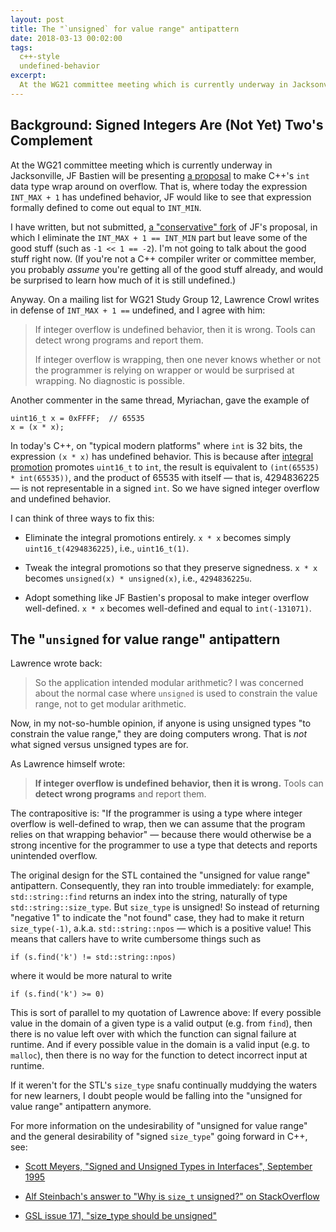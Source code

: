 ```yaml
---
layout: post
title: The "`unsigned` for value range" antipattern
date: 2018-03-13 00:02:00
tags:
  c++-style
  undefined-behavior
excerpt:
  At the WG21 committee meeting which is currently underway in Jacksonville, JF Bastien will be presenting [a proposal](http://www.open-std.org/jtc1/sc22/wg21/docs/papers/2018/p0907r0.html) to make C++'s `int` data type wrap around on overflow.
---
```



## Background: Signed Integers Are (Not Yet) Two's Complement

At the WG21 committee meeting which is currently underway in Jacksonville,
JF Bastien will be presenting [a proposal](http://www.open-std.org/jtc1/sc22/wg21/docs/papers/2018/p0907r0.html)
to make C++'s `int` data type wrap around on overflow. That is, where today the expression `INT_MAX + 1`
has undefined behavior, JF would like to see that expression formally defined
to come out equal to `INT_MIN`.

I have written, but not submitted, [a "conservative" fork](https://quuxplusone.github.io/draft/twosc-conservative.html)
of JF's proposal, in which I eliminate the `INT_MAX + 1 == INT_MIN` part but leave
some of the good stuff (such as `-1 << 1 == -2`). I'm not going to talk about the
good stuff right now. (If you're not a C++ compiler writer or committee member,
you probably *assume* you're getting all of the good stuff already, and would be
surprised to learn how much of it is still undefined.)

Anyway. On a mailing list for WG21 Study Group 12, Lawrence Crowl writes
in defense of `INT_MAX + 1 ==` undefined, and I agree with him:

> If integer overflow is undefined behavior, then it is wrong.
> Tools can detect wrong programs and report them.
>
> If integer overflow is wrapping, then one never knows whether or
> not the programmer is relying on wrapper or would be surprised at
> wrapping.  No diagnostic is possible.

Another commenter in the same thread, Myriachan, gave the example of

    uint16_t x = 0xFFFF;  // 65535
    x = (x * x);

In today's C++, on "typical modern platforms" where `int` is 32 bits,
the expression `(x * x)` has undefined behavior.
This is because after [integral promotion](http://en.cppreference.com/w/cpp/language/implicit_conversion#Numeric_promotions)
promotes `uint16_t` to `int`, the result is equivalent to `(int(65535) * int(65535))`, 
and the product of 65535 with itself — that is, 4294836225 — is not representable in a signed `int`.
So we have signed integer overflow and undefined behavior.

I can think of three ways to fix this:

* Eliminate the integral promotions entirely. `x * x` becomes simply `uint16_t(4294836225)`, i.e., `uint16_t(1)`.

* Tweak the integral promotions so that they preserve signedness. `x * x` becomes `unsigned(x) * unsigned(x)`, i.e., `4294836225u`.

* Adopt something like JF Bastien's proposal to make integer overflow well-defined. `x * x` becomes well-defined and equal to `int(-131071)`.


## The "`unsigned` for value range" antipattern

Lawrence wrote back:

> So the application intended modular arithmetic?  I was concerned about
> the normal case where `unsigned` is used to constrain the value range,
> not to get modular arithmetic.

Now, in my not-so-humble opinion, if anyone is using unsigned types
"to constrain the value range," they are doing computers wrong.
That is *not* what signed versus unsigned types are for.

As Lawrence himself wrote:

> **If integer overflow is undefined behavior, then it is wrong.**
> Tools can **detect wrong programs** and report them.

The contrapositive is: "If the programmer is using a type where integer overflow
is well-defined to wrap, then we can assume that the program relies on that
wrapping behavior" — because there would otherwise be a strong incentive for the
programmer to use a type that detects and reports unintended overflow.

The original design for the STL contained the "unsigned for value range" antipattern.
Consequently, they ran into trouble immediately: for example, `std::string::find`
returns an index into the string, naturally of type `std::string::size_type`.
But `size_type` is unsigned!  So instead of returning "negative 1" to indicate
the "not found" case, they had to make it return `size_type(-1)`, a.k.a.
`std::string::npos` — which is a positive value!  This means that callers have
to write cumbersome things such as

    if (s.find('k') != std::string::npos)

where it would be more natural to write

    if (s.find('k') >= 0)

This is sort of parallel to my quotation of Lawrence above:
If every possible value in the domain of a given type is a valid output (e.g. from `find`),
then there is no value left over with which the function can signal failure at runtime.
And if every possible value in the domain is a valid input (e.g. to `malloc`),
then there is no way for the function to detect incorrect input at runtime.

If it weren't for the STL's `size_type` snafu continually muddying the waters for
new learners, I doubt people would be falling into the "unsigned for value range"
antipattern anymore.

For more information on the undesirability of "unsigned for value range"
and the general desirability of "signed `size_type`" going forward in C++,
see:

* [Scott Meyers, "Signed and Unsigned Types in Interfaces", September 1995](http://www.aristeia.com/Papers/C++ReportColumns/sep95.pdf)

* [Alf Steinbach's answer to "Why is `size_t` unsigned?" on StackOverflow](https://stackoverflow.com/questions/10168079/why-is-size-t-unsigned/)

* [GSL issue 171, "size_type should be unsigned"](https://github.com/Microsoft/GSL/issues/171)
